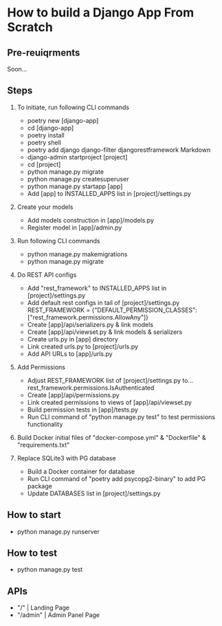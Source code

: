 # How to build a Django App From Scratch


## Pre-reuiqrments

Soon...


## Steps

1. To initiate, run following CLI commands
    - poetry new [django-app]
    - cd [django-app]
    - poetry install
    - poetry shell
    - poetry add django django-filter djangorestframework Markdown
    - django-admin startproject [project]
    - cd [project]
    - python manage.py migrate
    - python manage.py createsuperuser
    - python manage.py startapp [app]
    - Add [app] to INSTALLED_APPS list in [project]/settings.py

2. Create your models
    - Add models construction in [app]/models.py
    - Register model in [app]/admin.py

3. Run following CLI commands
    - python manage.py makemigrations
    - python manage.py migrate

4. Do REST API configs
    - Add "rest_framework" to INSTALLED_APPS list in [project]/settings.py
    - Add default rest configs in tail of [project]/settings.py
            REST_FRAMEWORK = {"DEFAULT_PERMISSION_CLASSES": ["rest_framework.permissions.AllowAny"]}
    - Create [app]/api/serializers.py & link models
    - Create [app]/api/viewset.py & link models & serializers
    - Create urls.py in [app] directory
    - Link created urls.py to [project]/urls.py
    - Add API URLs to [app]/urls.py

5. Add Permissions
    - Adjust REST_FRAMEWORK list of [project]/settings.py to...
            rest_framework.permissions.IsAuthenticated
    - Create [app]/api/permissions.py
    - Link created permissions to views of [app]/api/viewset.py
    - Build permission tests in [app]/tests.py
    - Run CLI command of "python manage.py test" to test permissions functionality

6. Build Docker initial files of "docker-compose.yml" & "Dockerfile" & "requirements.txt"

7. Replace SQLite3 with PG database
    - Build a Docker container for database
    - Run CLI command of "poetry add psycopg2-binary" to add PG package
    - Update DATABASES list in [project]/settings.py


## How to start

- python manage.py runserver

## How to test

- python manage.py test

## APIs

- "/" | Landing Page
- "/admin" | Admin Panel Page
